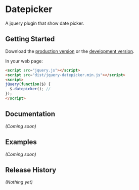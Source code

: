 # Datepicker

A jquery plugin that show date picker.

## Getting Started
Download the [production version][min] or the [development version][max].

[min]: https://raw.github.com/amazingsurge/jquery-datepicker/master/dist/jquery-datepicker.min.js
[max]: https://raw.github.com/amazingsurge/jquery-datepicker/master/dist/jquery-datepicker.js

In your web page:

```html
<script src="jquery.js"></script>
<script src="dist/jquery-datepicker.min.js"></script>
<script>
jQuery(function($) {
  $.datepicker(); //
});
</script>
```

## Documentation
_(Coming soon)_

## Examples
_(Coming soon)_

## Release History
_(Nothing yet)_
